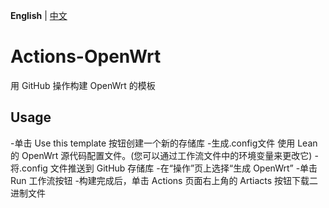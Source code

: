 **English** | [中文](https://p3terx.com/archives/build-openwrt-with-github-actions.html)

# Actions-OpenWrt

用 GitHub 操作构建 OpenWrt 的模板

## Usage

-单击 Use this template 按钮创建一个新的存储库
-生成.config文件 使用 Lean 的 OpenWrt 源代码配置文件。(您可以通过工作流文件中的环境变量来更改它)
-将.config 文件推送到 GitHub 存储库
-在“操作”页上选择“生成 OpenWrt”
-单击 Run 工作流按钮
-构建完成后，单击 Actions 页面右上角的 Artiacts 按钮下载二进制文件
